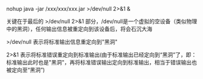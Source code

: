 nohup java -jar /xxx/xxx/xxx.jar >/dev/null 2>&1 &

关键在于最后的 >/dev/null 2>&1 部分，/dev/null是一个虚拟的空设备（类似物理中的黑洞），任何输出信息被重定向到该设备后，将会石沉大海

\>/dev/null 表示将标准输出信息重定向到"黑洞"

2>&1 表示将标准错误重定向到标准输出(由于标准输出已经定向到“黑洞”了，即：标准输出此时也是"黑洞"，再将标准错误输出定向到标准输出，相当于错误输出也被定向至“黑洞”)